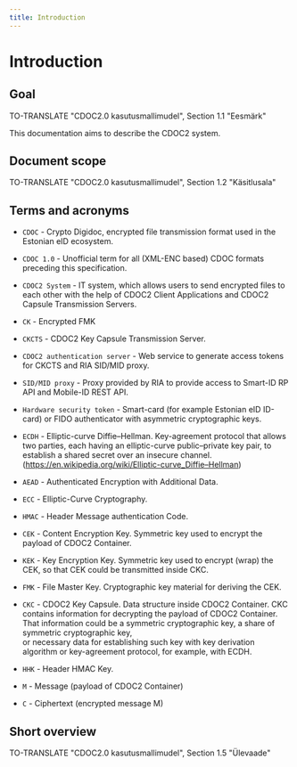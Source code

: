 ```yaml
---
title: Introduction
---
```


# Introduction

## Goal

TO-TRANSLATE "CDOC2.0 kasutusmallimudel", Section 1.1 "Eesmärk"

This documentation aims to describe the CDOC2 system.

## Document scope

TO-TRANSLATE "CDOC2.0 kasutusmallimudel", Section 1.2 "Käsitlusala"

## Terms and acronyms

* `CDOC` - Crypto Digidoc, encrypted file transmission format used in the Estonian eID ecosystem.

* ``CDOC 1.0`` - Unofficial term for all (XML-ENC based) CDOC formats preceding this specification.

* ``CDOC2 System`` - IT system, which allows users to send encrypted files to each other with the help of CDOC2 Client Applications and CDOC2 Capsule Transmission Servers.

* `CK` - Encrypted FMK

* ``CKCTS`` - CDOC2 Key Capsule Transmission Server.

* ``CDOC2 authentication server`` - Web service to generate access tokens for CKCTS and RIA SID/MID proxy.

* ``SID/MID proxy`` - Proxy provided by RIA to provide access to Smart-ID RP API and Mobile-ID REST API.

* ``Hardware security token`` - Smart-card (for example Estonian eID ID-card) or FIDO authenticator with asymmetric cryptographic keys.

* ``ECDH`` - Elliptic-curve Diffie–Hellman. Key-agreement protocol that allows two parties, each having an elliptic-curve public–private key pair, to establish a shared secret over an insecure channel. (<https://en.wikipedia.org/wiki/Elliptic-curve_Diffie–Hellman>)

* ``AEAD`` - Authenticated Encryption with Additional Data.

* ``ECC`` - Elliptic-Curve Cryptography.

* ``HMAC`` - Header Message authentication Code.

* ``CEK`` - Content Encryption Key. Symmetric key used to encrypt the payload of CDOC2 Container.

* ``KEK`` - Key Encryption Key. Symmetric key used to encrypt (wrap) the CEK, so that CEK could be transmitted inside CKC.

* ``FMK`` - File Master Key. Cryptographic key material for deriving the CEK.

* ``CKC`` - CDOC2 Key Capsule. Data structure inside CDOC2 Container. CKC contains information for decrypting the payload of CDOC2 Container. <br/> That information could be a symmetric cryptographic key, a share of symmetric cryptographic key, <br/> or necessary data for establishing such key with key derivation algorithm or key-agreement protocol, for example, with ECDH.

* ``HHK`` - Header HMAC Key.

* `M` - Message (payload of CDOC2 Container)

* `C` - Ciphertext (encrypted message M)

## Short overview

TO-TRANSLATE "CDOC2.0 kasutusmallimudel", Section 1.5 "Ülevaade"
